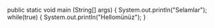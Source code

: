 public static void main (String[] args) {
  System.out.println("Selamlar");
  while(true) {
    System.out.println("Hellomünüz");
  }
